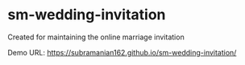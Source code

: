 # sm-wedding-invitation
Created for maintaining the online marriage invitation 

Demo URL: https://subramanian162.github.io/sm-wedding-invitation/
